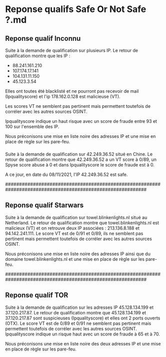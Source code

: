# Reponse qualifs Safe Or Not Safe ?.md


## Reponse qualif Inconnu


Suite à la demande de qualification sur plusieurs IP. Le retour de qualification montre que les IP :

- 88.241.161.210
- 107.174.17.141
- 104.131.11.150
- 45.123.3.54

Elles ont toutes été blacklisté et ne pourront pas recevoir de mail (Ipqualityscore) et l'ip 178.162.0.128 est malicieuse (VT).

Les scores VT ne semblent pas pertinent mais permettent toutefois de corréler avec les autres sources OSINT.

Ipqualityscore indique un haut risque avec un score de fraude entre 93 et 100 sur l'ensemble des IP.


Nous préconisons une mise en liste noire des adresses IP et une mise en place de règle sur les pare-feu.


###


Suite à la demande de qualification sur 42.249.36.52 situé en Chine. Le retour de qualification montre que 42.249.36.52 a un VT score à 0/89, un Spyse score abuse à 0 et dans Ipqualityscore le score de fraude est à 0.

A ce jour, en date du 08/11/2021, l'IP 42.249.36.52 est safe.


###########################################################################################################


## Reponse qualif Starwars

Suite à la demande de qualification sur towel.blinkenlights.nl situé au Netherland. Le retour de qualification montre que towel.blinkenlights.nl est malicieux (VT) et on retrouve deux IP associées : 213.136.8.188 et 94.142.241.111.
Le score VT est de 0/91 et 0/89, ils ne semblent pas pertinent mais permettent toutefois de corréler avec les autres sources OSINT.

Nous préconisons une mise en liste noire des adresses IP ainsi que du domaine towel.blinkenlights.nl et une mise en place de règle sur les pare-feu.


###########################################################################################################


## Reponse qualif TOR

Suite à la demande de qualification sur les adresses IP 45.128.134.199 et 37.120.217.87. Le retour de qualification montre que 45.128.134.199 et 37.120.217.87 sont suspicieuses (Ipqualityscore) et elles ont 2 ports ouverts (OTX).
Le score VT est de 0/89 et 0/91 ne semblent pas pertinent mais permettent toutefois de corréler avec les autres sources OSINT. Ipqualityscore indique un risque haut avec un score de fraude à 65 et à 70.

Nous préconisons une mise en liste noire des deux adresses IP et une mise en place de règle sur les pare-feu.

